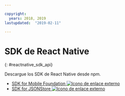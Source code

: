 ```yaml
---

copyright:
  years: 2018, 2019
lastupdated:  "2019-02-11"

---
```


#	SDK de React Native
{: #reactnative_sdk_api}

Descargue los SDK de React Native desde npm.

* [SDK for Mobile Foundation ![Icono de enlace externo](../../icons/launch-glyph.svg "Icono de enlace externo")](https://www.npmjs.com/package/react-native-ibm-mobilefirst)
* [SDK for JSONStore ![Icono de enlace externo](../../icons/launch-glyph.svg "Icono de enlace externo")](https://www.npmjs.com/package/react-native-mobilefirst-jsonstore)

